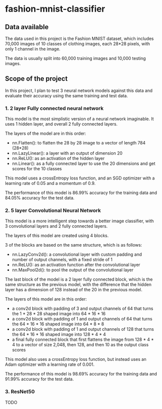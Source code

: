 # fashion-mnist-classifier

## Data available
The data used in this project is the Fashion MNIST dataset, which includes 70,000 images of 10 classes of clothing images, each 28*28 pixels, with only 1 channel in the image. 

The data is usually split into 60,000 training images and 10,000 testing images. 

## Scope of the project
In this project, I plan to test 3 neural network models against this data and evaluate their accuracy using the same training and test data.

### 1. 2 layer Fully connected neural network
This model is the most simplistic version of a neural network imaginable. It uses 1 hidden layer, and overall 2 fully connected layers.

The layers of the model are in this order:
- nn.Flatten(): to flatten the 28 by 28 image to a vector of length 784 (28*28)
- nn.LazyLinear(): a layer with an output of dimension 20 
- nn.ReLU(): as an activation of the hidden layer
- nn.Linear(): as a fully connected layer to use the 20 dimensions and get scores for the 10 classes

This model uses a crossEntropy loss function, and an SGD optimizer with a learning rate of 0.05 and a momentum of 0.9.

The performance of this model is 86.99% accuracy for the training data and 84.05% accuracy for the test data.

### 2. 5 layer Convolutional Neural Network
This model is a more intelligent step towards a better image classifier, with 3 convolutional layers and 2 fully connected layers.

The layers of this model are created using 4 blocks. 

3 of the blocks are based on the same structure, which is as follows:
- nn.LazyConv2d(): a convolutional layer with custom padding and number of output channels, with a fixed stride of 1
- nn.ReLU(): as an activation function after the convolutional layer
- nn.MaxPool2d(): to pool the output of the convolutional layer 

The last block of the model is a 2 layer fully connected block, which is the same structure as the previous model, with the difference that the hidden layer has a dimension of 128 instead of the 20 in the previous model.

The layers of this model are in this order:
- a conv2d block with padding of 3 and output channels of 64 that turns the 1 * 28 * 28 shaped image into 64 * 16 * 16
- a conv2d block with padding of 1 and output channels of 64 that turns the 64 * 16 * 16 shaped image into 64 * 8 * 8
- a conv2d block with padding of 1 and output channels of 128 that turns the 64 * 16 * 16 shaped image into 128 * 4 * 4
- a final fully connected block that first flattens the image from 128 * 4 * 4 to a vector of size 2,048, then 128, and then 10 as the output class scores

This model also uses a crossEntropy loss function, but instead uses an Adam optimizer with a learning rate of 0.001.

The performance of this model is 98.69% accuracy for the training data and 91.99% accuracy for the test data.

### 3. ResNet50
TODO

